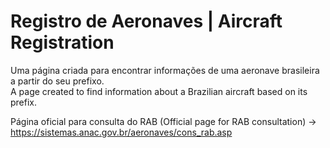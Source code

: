 # Registro de Aeronaves | Aircraft Registration 

Uma página criada para encontrar informações de uma aeronave brasileira a partir do seu prefixo.<br>
A page created to find information about a Brazilian aircraft based on its prefix.

Página oficial para consulta do RAB (Official page for RAB consultation) -> https://sistemas.anac.gov.br/aeronaves/cons_rab.asp <br>

